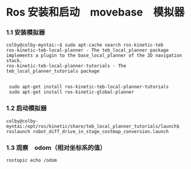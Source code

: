 # Ros 安装和启动　movebase　模拟器

### 1.1 安装模拟器

```shell
colby@colby-myntai:~$ sudo apt-cache search ros-kinetic-teb
ros-kinetic-teb-local-planner - The teb_local_planner package implements a plugin to the base_local_planner of the 2D navigation stack.
ros-kinetic-teb-local-planner-tutorials - The teb_local_planner_tutorials package

 
 sudo apt-get install ros-kinetic-teb-local-planner-tutorials
 sudo apt-get install ros-kinetic-global-planner 
```

### 1.2 启动模拟器

```shell
colby@colby-myntai:/opt/ros/kinetic/share/teb_local_planner_tutorials/launch$ 
roslaunch robot_diff_drive_in_stage_costmap_conversion.launch
```

### 1.3 观察　odom（相对坐标系的值）

```shell
rostopic echo /odom
```

